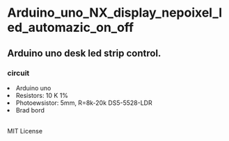 # Arduino_uno_NX_display_nepoixel_led_automazic_on_off
## Arduino uno desk led strip control.

### circuit
<li> Arduino uno
<li> Resistors: 10 K 1%
<li> Photoewsistor:  5mm, R=8k-20k DS5-5528-LDR
<li> Brad bord
  

<br> MIT License
